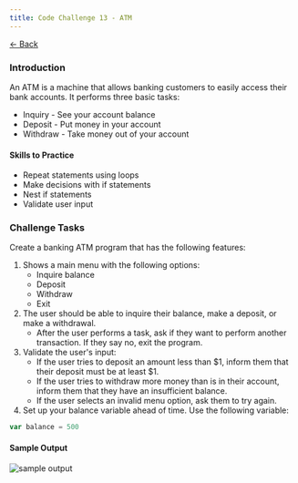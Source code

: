 ```yaml
---
title: Code Challenge 13 - ATM
---
```


[← Back](/challenges/)

### Introduction

An ATM is a machine that allows banking customers to easily access their bank accounts. It performs three basic tasks:
- Inquiry - See your account balance
- Deposit - Put money in your account
- Withdraw - Take money out of your account

#### Skills to Practice

- Repeat statements using loops
- Make decisions with if statements
- Nest if statements
- Validate user input

### Challenge Tasks

Create a banking ATM program that has the following features:

1. Shows a main menu with the following options:
    - Inquire balance
    - Deposit
    - Withdraw
    - Exit
2. The user should be able to inquire their balance, make a deposit, or make a withdrawal.
    - After the user performs a task, ask if they want to perform another transaction. If they say no, exit the program.
3. Validate the user's input:
    - If the user tries to deposit an amount less than $1, inform them that their deposit must be at least $1.
    - If the user tries to withdraw more money than is in their account, inform them that they have an insufficient balance.
    - If the user selects an invalid menu option, ask them to try again.
4. Set up your balance variable ahead of time. Use the following variable:

```js
var balance = 500
```

#### Sample Output

<img src="/assets/img/challenges/challenge-13-atm.gif" alt="sample output" title="sample output">